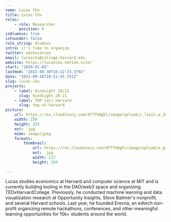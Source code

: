```yaml
---
name: Lucas Chu
title: Lucas Chu
roles:
    - role: Researcher
      position: 6
isAlumnus: true
isFounder: false
role_string: Alumnus
intro: it's time to organize
twitter: edchucation
email: lucaschu@college.harvard.edu
website: https://lucaschu.notion.site/
start: "2020-01-05"
lastmod: "2022-08-30T16:22:33.379Z"
date: "2021-09-16T10:51:45.331Z"
slug: lucas-chu
projects:
    - label: Hindsight 20/21
      slug: hindsight-20-21
    - label: TOP (at) Harvard
      slug: top-at-harvard
picture:
    url: https://res.cloudinary.com/dfffh0gkl/image/upload/c_limit,w_2000,h_2000/e_grayscale/v1634898960/lucas_a60431186b.jpg
    width: 250
    height: 333
    ext: .jpg
    mime: image/jpeg
    formats:
        thumbnail:
            url: https://res.cloudinary.com/dfffh0gkl/image/upload/e_grayscale/v1634898960/thumbnail_lucas_a60431186b.jpg
            ext: .jpg
            width: 117
            height: 156

---
```

Lucas studies economics at Harvard and computer science at MIT and is currently building tooling in the DAO/web3 space and organizing TEDxHarvardCollege. Previously, he conducted machine learning and data visualization research at Opportunity Insights, Steve Ballmer's nonprofit, and several Harvard schools. Last year, he founded Erevna, an edtech non-profit organizing remote hackathons, conferences, and other meaningful learning opportunities for 10k+ students around the world.
